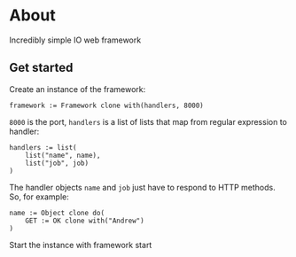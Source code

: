 About
=====

Incredibly simple IO web framework

Get started
-----------

Create an instance of the framework:

    framework := Framework clone with(handlers, 8000)

`8000` is the port, `handlers` is a list of lists that map from
regular expression to handler:

    handlers := list(
        list("name", name),
        list("job", job)
    )

The handler objects `name` and `job` just have to respond to HTTP
methods. So, for example:

    name := Object clone do(
        GET := OK clone with("Andrew")
    )

Start the instance with
    framework start
        
